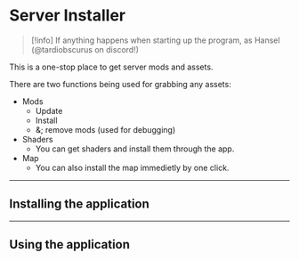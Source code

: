 # Server Installer

> [!info]
> If anything happens when starting up the program, as Hansel (@tardiobscurus on discord!)

This is a one-stop place to get server mods and assets.

There are two functions being used for grabbing any assets:
- Mods
    - Update
    - Install
    - &; remove mods (used for debugging)
- Shaders
    - You can get shaders and install them through the app.
- Map
    - You can also install the map immedietly by one click.

---

## Installing the application
<!-- Add installation method here -->

---

<!-- Add links to the website -->
## Using the application